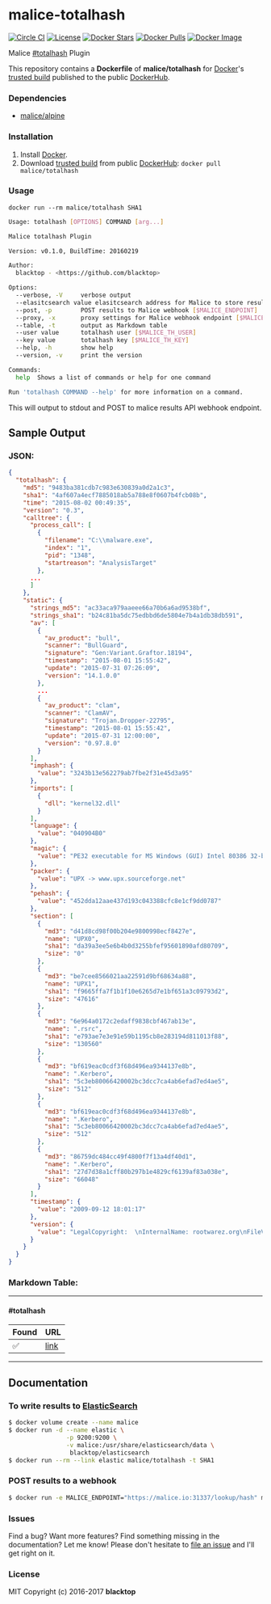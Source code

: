malice-totalhash
================

[![Circle CI](https://circleci.com/gh/malice-plugins/totalhash.png?style=shield)](https://circleci.com/gh/malice-plugins/totalhash) [![License](http://img.shields.io/:license-mit-blue.svg)](http://doge.mit-license.org) [![Docker Stars](https://img.shields.io/docker/stars/malice/totalhash.svg)](https://hub.docker.com/r/malice/totalhash/) [![Docker Pulls](https://img.shields.io/docker/pulls/malice/totalhash.svg)](https://hub.docker.com/r/malice/totalhash/) [![Docker Image](https://img.shields.io/badge/docker%20image-21.8MB-blue.svg)](https://hub.docker.com/r/malice/totalhash/)

Malice [#totalhash](https://totalhash.cymru.com) Plugin

This repository contains a **Dockerfile** of **malice/totalhash** for [Docker](https://www.docker.io/)'s [trusted build](https://index.docker.io/u/malice/totalhash/) published to the public [DockerHub](https://index.docker.io/).

### Dependencies

-	[malice/alpine](https://hub.docker.com/r/malice/alpine/)

### Installation

1.	Install [Docker](https://www.docker.io/).
2.	Download [trusted build](https://hub.docker.com/r/malice/totalhash/) from public [DockerHub](https://hub.docker.com): `docker pull malice/totalhash`

### Usage

```
docker run --rm malice/totalhash SHA1
```

```bash
Usage: totalhash [OPTIONS] COMMAND [arg...]

Malice totalhash Plugin

Version: v0.1.0, BuildTime: 20160219

Author:
  blacktop - <https://github.com/blacktop>

Options:
  --verbose, -V		verbose output
  --elasitcsearch value	elasitcsearch address for Malice to store results [$MALICE_ELASTICSEARCH]
  --post, -p		POST results to Malice webhook [$MALICE_ENDPOINT]
  --proxy, -x		proxy settings for Malice webhook endpoint [$MALICE_PROXY]
  --table, -t		output as Markdown table
  --user value		totalhash user [$MALICE_TH_USER]
  --key value		totalhash key [$MALICE_TH_KEY]
  --help, -h		show help
  --version, -v		print the version

Commands:
  help	Shows a list of commands or help for one command

Run 'totalhash COMMAND --help' for more information on a command.
```

This will output to stdout and POST to malice results API webhook endpoint.

Sample Output
-------------

### JSON:

```json
{
  "totalhash": {
    "md5": "9483ba381cdb7c983e630839a0d2a1c3",
    "sha1": "4af607a4ecf7885018ab5a788e8f0607b4fcb08b",
    "time": "2015-08-02 00:49:35",
    "version": "0.3",
    "calltree": {
      "process_call": [
        {
          "filename": "C:\\malware.exe",
          "index": "1",
          "pid": "1348",
          "startreason": "AnalysisTarget"
        },
      ...
      ]
    },
    "static": {
      "strings_md5": "ac33aca979aaeee66a70b6a6ad9538bf",
      "strings_sha1": "b24c81ba5dc75edbbd6de5804e7b4a1db38db591",
      "av": [
        {
          "av_product": "bull",
          "scanner": "BullGuard",
          "signature": "Gen:Variant.Graftor.18194",
          "timestamp": "2015-08-01 15:55:42",
          "update": "2015-07-31 07:26:09",
          "version": "14.1.0.0"
        },
        ...
        {
          "av_product": "clam",
          "scanner": "ClamAV",
          "signature": "Trojan.Dropper-22795",
          "timestamp": "2015-08-01 15:55:42",
          "update": "2015-07-31 12:00:00",
          "version": "0.97.8.0"
        }
      ],
      "imphash": {
        "value": "3243b13e562279ab7fbe2f31e45d3a95"
      },
      "imports": [
        {
          "dll": "kernel32.dll"
        }
      ],
      "language": {
        "value": "040904B0"
      },
      "magic": {
        "value": "PE32 executable for MS Windows (GUI) Intel 80386 32-bit"
      },
      "packer": {
        "value": "UPX -> www.upx.sourceforge.net"
      },
      "pehash": {
        "value": "452dda12aae437d193c043388cfc8e1cf9dd0787"
      },
      "section": [
        {
          "md3": "d41d8cd98f00b204e9800998ecf8427e",
          "name": "UPX0",
          "sha1": "da39a3ee5e6b4b0d3255bfef95601890afd80709",
          "size": "0"
        },
        {
          "md3": "be7cee8566021aa22591d9bf68634a88",
          "name": "UPX1",
          "sha1": "f9665ffa7f1b1f10e6265d7e1bf651a3c09793d2",
          "size": "47616"
        },
        {
          "md3": "6e964a0172c2edaff9838cbf467ab13e",
          "name": ".rsrc",
          "sha1": "e793ae7e3e91e59b1195cb8e283194d811013f88",
          "size": "130560"
        },
        {
          "md3": "bf619eac0cdf3f68d496ea9344137e8b",
          "name": ".Kerbero",
          "sha1": "5c3eb80066420002bc3dcc7ca4ab6efad7ed4ae5",
          "size": "512"
        },
        {
          "md3": "bf619eac0cdf3f68d496ea9344137e8b",
          "name": ".Kerbero",
          "sha1": "5c3eb80066420002bc3dcc7ca4ab6efad7ed4ae5",
          "size": "512"
        },
        {
          "md3": "86759dc484cc49f4800f7f13a4df40d1",
          "name": ".Kerbero",
          "sha1": "27d7d38a1cff80b297b1e4829cf6139af83a038e",
          "size": "66048"
        }
      ],
      "timestamp": {
        "value": "2009-09-12 18:01:17"
      },
      "version": {
        "value": "LegalCopyright:  \nInternalName: rootwarez.org\nFileVersion:  \nCompanyName:  \nLegalTrademarks:  \nComments:  \nProductName:  \nProductVersion: 2.01\nFileDescription:  \nOriginalFilename:   .exe\n"
      }
    }
  }
}

```

### Markdown Table:

---

#### #totalhash
| Found              | URL                                                                                    |
| ------------------ | -------------------------------------------------------------------------------------- |
| :white_check_mark: | [link](https://totalhash.cymru.com/analysis/?4af607a4ecf7885018ab5a788e8f0607b4fcb08b) |

---

Documentation
-------------

### To write results to [ElasticSearch](https://www.elastic.co/products/elasticsearch)

```bash
$ docker volume create --name malice
$ docker run -d --name elastic \
                -p 9200:9200 \
                -v malice:/usr/share/elasticsearch/data \
                 blacktop/elasticsearch
$ docker run --rm --link elastic malice/totalhash -t SHA1
```

### POST results to a webhook

```bash
$ docker run -e MALICE_ENDPOINT="https://malice.io:31337/lookup/hash" malice/totalhash --post SHA1
```

### Issues

Find a bug? Want more features? Find something missing in the documentation? Let me know! Please don't hesitate to [file an issue](https://github.com/malice-plugins/totalhash/issues/new) and I'll get right on it.

### License

MIT Copyright (c) 2016-2017 **blacktop**
